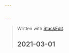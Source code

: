 ```yaml
---


---
```


<blockquote>
<p>Written with <a href="https://stackedit.io/">StackEdit</a>.</p>
<h2 id="section">2021-03-01</h2>
</blockquote>


